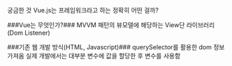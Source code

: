 궁금한 것
Vue.js는 프레임워크라고 하는 정확히 어떤 걸까?

###Vue는 무엇인가?###
MVVM 패턴의 뷰모델에 해당하는 View단 라이브러리
(Dom Listener)

###기존 웹 개발 방식(HTML, Javascript)###
querySelector를 활용한 dom 정보 가져옴
실제 개발에서는 대부분 변수에 값을 할당한 후 변수를 사용함
